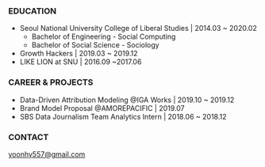 

### EDUCATION

- Seoul National University College of Liberal Studies \| 2014.03 ~ 2020.02
    - Bachelor of Engineering - Social Computing
    - Bachelor of Social Science - Sociology
- Growth Hackers \| 2019.03 ~ 2019.12  
- LIKE LION at SNU \| 2016.09 ~2017.06 

### CAREER & PROJECTS

- Data-Driven Attribution Modeling @IGA Works \| 2019.10 ~ 2019.12
- Brand Model Proposal @AMOREPACIFIC \| 2019.07
- SBS Data Journalism Team Analytics Intern \| 2018.06 ~ 2018.12

### CONTACT

[yoonhy557@gmail.com](mailto:yoonhy557@gmail.com)